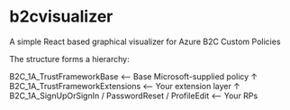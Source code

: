 # b2cvisualizer

A simple React based graphical visualizer for Azure B2C Custom Policies



The structure forms a hierarchy:

B2C_1A_TrustFrameworkBase      <-- Base Microsoft-supplied policy
        ↑
B2C_1A_TrustFrameworkExtensions  <-- Your extension layer
        ↑
B2C_1A_SignUpOrSignIn / PasswordReset / ProfileEdit  <-- Your RPs
